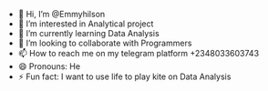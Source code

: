 - 👋 Hi, I’m @Emmyhilson
- 👀 I’m interested in Analytical project
- 🌱 I’m currently learning Data Analysis
- 💞️ I’m looking to collaborate with Programmers
- 📫 How to reach me on my telegram platform +2348033603743
- 😄 Pronouns: He
- ⚡ Fun fact: I want to use life to play kite on Data Analysis

<!---
Emmyhilson/Emmyhilson is a ✨ special ✨ repository because its `README.md` (this file) appears on your GitHub profile.
You can click the Preview link to take a look at your changes.
--->
